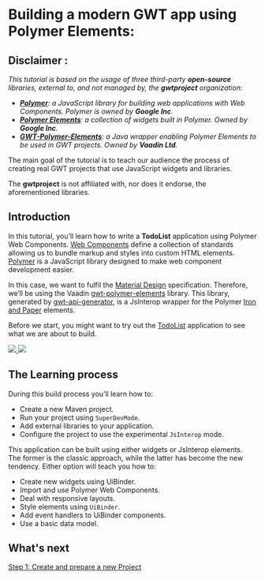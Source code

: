 # Building a modern GWT app using Polymer Elements:

## **Disclaimer** <a id="pol-disclaimer"></a>:
_This tutorial is based on the usage of three third-party **open-source** libraries, external to, and not managed by, the **gwtproject** organization_:

* _[**Polymer**][1]: a JavaScript library for building web applications with Web Components. Polymer is owned by **Google Inc**._
* _[**Polymer Elements**][5]: a collection of widgets built in Polymer. Owned by **Google Inc**._
* _[**GWT-Polymer-Elements**][3]: a Java wrapper enabling Polymer Elements to be used in GWT projects. Owned by **Vaadin Ltd**._

The main goal of the tutorial is to teach our audience the process of creating real GWT projects that use JavaScript widgets and libraries.

The **gwtproject** is not affiliated with, nor does it endorse, the aforementioned libraries.

## Introduction

In this tutorial, you’ll learn how to write a **TodoList** application using Polymer Web Components. [Web Components][1] define a collection of standards allowing us to bundle markup and styles into custom HTML elements. [Polymer][0] is a JavaScript library designed to make web component development easier.

In this case, we want to fulfil the [Material Design][2] specification. Therefore, we’ll be using the Vaadin [gwt-polymer-elements][3] library. This library, generated by [gwt-api-generator][4], is a JsInterop wrapper for the Polymer [Iron and Paper][5] elements.

Before we start, you might want to try out the [TodoList][6] application to see what we are about to build.

[<img class='polymer-tutorial-mobile' src='images/todo-list-01.png'>
 <img class='polymer-tutorial-mobile' src='images/todo-list-02.png'>][6]

[0]: https://www.polymer-project.org/1.0/
[1]: https://en.wikipedia.org/wiki/Web_Components
[2]: http://www.google.es/design/spec/material-design/introduction.html
[3]: https://github.com/vaadin/gwt-polymer-elements
[4]: https://github.com/vaadin/gwt-api-generator
[5]: https://elements.polymer-project.org/
[6]: http://manolo.github.io/gwt-polymer-todo-list/demo/TodoListWidgets.html

## The Learning process

During this build process you’ll learn how to:

* Create a new Maven project.
* Run your project using `SuperDevMode`.
* Add external libraries to your application.
* Configure the project to use the experimental `JsInterop` mode.

This application can be built using either widgets or JsInterop elements. The former is the classic approach, while the latter has become the new tendency. Either option will teach you how to:

* Create new widgets using UiBinder.
* Import and use Polymer Web Components.
* Deal with responsive layouts.
* Style elements using `UiBinder`.
* Add event handlers to UiBinder components.
* Use a basic data model.

## What's next

[Step 1: Create and prepare a new Project](create.html)
